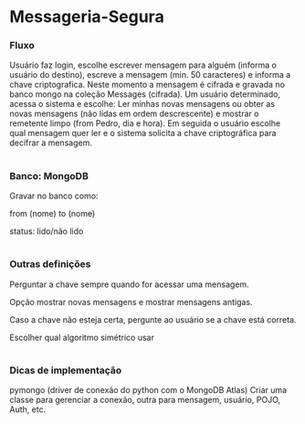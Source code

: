 # Messageria-Segura
### Fluxo
Usuário faz login, escolhe escrever mensagem para alguém (informa o usuário do destino), escreve a mensagem (min. 
50 caracteres) e informa a chave criptografica. Neste momento a mensagem é cifrada e gravada no banco mongo na coleção
Messages (cifrada).
Um usuário determinado, acessa o sistema e escolhe:
Ler minhas novas mensagens ou obter as novas mensagens (não lidas em ordem descrescente) e mostrar o remetente limpo 
(from Pedro, dia e hora). Em seguida o usuário escolhe qual mensagem quer ler e o sistema solicita a chave criptográfica
para decifrar a mensagem.
#
### Banco: MongoDB
Gravar no banco como: 

from (nome) to (nome)

status: lido/não lido
#
### Outras definições
Perguntar a chave sempre quando for acessar uma mensagem.

Opção mostrar novas mensagens e mostrar mensagens antigas.
    
Caso a chave não esteja certa, pergunte ao usuário se a chave está correta.

Escolher qual algoritmo simétrico usar
#
### Dicas de implementação
pymongo (driver de conexão do python com o MongoDB Atlas)
Criar uma classe para gerenciar a conexão, outra para mensagem, usuário, POJO, Auth, etc.